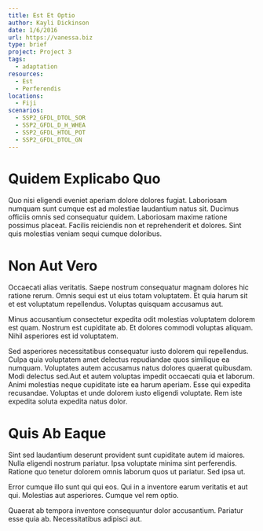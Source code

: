 ```yaml
---
title: Est Et Optio
author: Kayli Dickinson
date: 1/6/2016
url: https://vanessa.biz
type: brief
project: Project 3
tags:
  - adaptation
resources:
  - Est
  - Perferendis
locations:
  - Fiji
scenarios:
  - SSP2_GFDL_DTOL_SOR
  - SSP2_GFDL_D_H_WHEA
  - SSP2_GFDL_HTOL_POT
  - SSP2_GFDL_DTOL_GN
---
```

# Quidem Explicabo Quo
Quo nisi eligendi eveniet aperiam dolore dolores fugiat. Laboriosam numquam sunt cumque est ad molestiae laudantium natus sit. Ducimus officiis omnis sed consequatur quidem. Laboriosam maxime ratione possimus placeat. Facilis reiciendis non et reprehenderit et dolores. Sint quis molestias veniam sequi cumque doloribus.

# Non Aut Vero
Occaecati alias veritatis. Saepe nostrum consequatur magnam dolores hic ratione rerum. Omnis sequi est ut eius totam voluptatem. Et quia harum sit et est voluptatum repellendus. Voluptas quisquam accusamus aut.
 
Minus accusantium consectetur expedita odit molestias voluptatem dolorem est quam. Nostrum est cupiditate ab. Et dolores commodi voluptas aliquam. Nihil asperiores est id voluptatem.
 
Sed asperiores necessitatibus consequatur iusto dolorem qui repellendus. Culpa quia voluptatem amet delectus repudiandae quos similique ea numquam. Voluptates autem accusamus natus dolores quaerat quibusdam. Modi delectus sed.Aut et autem voluptas impedit occaecati quia et laborum. Animi molestias neque cupiditate iste ea harum aperiam. Esse qui expedita recusandae. Voluptas et unde dolorem iusto eligendi voluptate. Rem iste expedita soluta expedita natus dolor.

# Quis Ab Eaque
Sint sed laudantium deserunt provident sunt cupiditate autem id maiores. Nulla eligendi nostrum pariatur. Ipsa voluptate minima sint perferendis. Ratione quo tenetur dolorem omnis laborum quos ut pariatur. Sed ipsa ut.
 
Error cumque illo sunt qui qui eos. Qui in a inventore earum veritatis et aut qui. Molestias aut asperiores. Cumque vel rem optio.
 
Quaerat ab tempora inventore consequuntur dolor accusantium. Pariatur esse quia ab. Necessitatibus adipisci aut.
